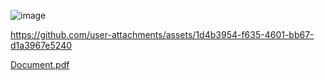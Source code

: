 ![image](https://github.com/user-attachments/assets/afc75746-9129-4934-8e00-eaac0061ac87)

https://github.com/user-attachments/assets/1d4b3954-f635-4601-bb67-d1a3967e5240

[Document.pdf](https://github.com/user-attachments/files/18080923/Document.pdf)
